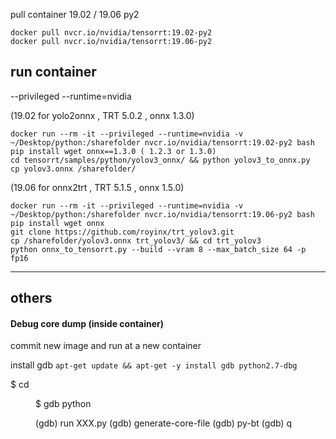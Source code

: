 pull container 19.02 / 19.06   py2 
 
``` shell
docker pull nvcr.io/nvidia/tensorrt:19.02-py2
docker pull nvcr.io/nvidia/tensorrt:19.06-py2
```


## run container 

--privileged --runtime=nvidia 

(19.02 for yolo2onnx , TRT 5.0.2 ,  onnx 1.3.0)
```shell
docker run --rm -it --privileged --runtime=nvidia -v ~/Desktop/python:/sharefolder nvcr.io/nvidia/tensorrt:19.02-py2 bash
pip install wget onnx==1.3.0 ( 1.2.3 or 1.3.0)
cd tensorrt/samples/python/yolov3_onnx/ && python yolov3_to_onnx.py
cp yolov3.onnx /sharefolder/
```

(19.06 for onnx2trt , TRT 5.1.5 , onnx 1.5.0)
```shell
docker run --rm -it --privileged --runtime=nvidia -v ~/Desktop/python:/sharefolder nvcr.io/nvidia/tensorrt:19.06-py2 bash
pip install wget onnx
git clone https://github.com/royinx/trt_yolov3.git
cp /sharefolder/yolov3.onnx trt_yolov3/ && cd trt_yolov3
python onnx_to_tensorrt.py --build --vram 8 --max_batch_size 64 -p fp16
```

-------------------------------------------------


## others 

#### Debug core dump (inside container)

commit new image and run at a new container 

install gdb  `apt-get update && apt-get -y install gdb python2.7-dbg`


$ cd <DIR>
$ gdb python

(gdb) run XXX.py
(gdb) generate-core-file
(gdb) py-bt
(gdb) q


